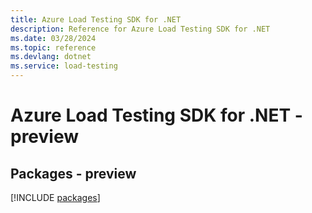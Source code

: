 ```yaml
---
title: Azure Load Testing SDK for .NET
description: Reference for Azure Load Testing SDK for .NET
ms.date: 03/28/2024
ms.topic: reference
ms.devlang: dotnet
ms.service: load-testing
---
```

# Azure Load Testing SDK for .NET - preview
## Packages - preview
[!INCLUDE [packages](load-testing-index.md)]